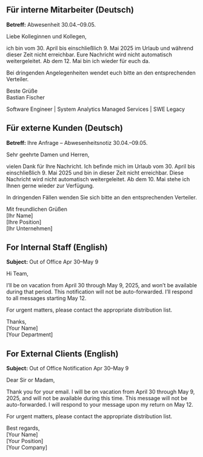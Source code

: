 ## **Für interne Mitarbeiter (Deutsch)**  
**Betreff:** Abwesenheit 30.04.–09.05.

Liebe Kolleginnen und Kollegen,

ich bin vom 30. April bis einschließlich 9. Mai 2025 im Urlaub und während dieser Zeit nicht erreichbar. Eure Nachricht wird nicht automatisch weitergeleitet. Ab dem 12. Mai bin ich wieder für euch da.

Bei dringenden Angelegenheiten wendet euch bitte an den entsprechenden Verteiler.

Beste Grüße  
Bastian Fischer

Software Engineer | System Analytics
Managed Services | SWE Legacy


## **Für externe Kunden (Deutsch)**  
**Betreff:** Ihre Anfrage – Abwesenheitsnotiz 30.04.–09.05.

Sehr geehrte Damen und Herren,

vielen Dank für Ihre Nachricht. Ich befinde mich im Urlaub vom 30. April bis einschließlich 9. Mai 2025 und bin in dieser Zeit nicht erreichbar. Diese Nachricht wird nicht automatisch weitergeleitet. Ab dem 10. Mai stehe ich Ihnen gerne wieder zur Verfügung.

In dringenden Fällen wenden Sie sich bitte an den entsprechenden Verteiler.

Mit freundlichen Grüßen  
[Ihr Name]  
[Ihre Position]  
[Ihr Unternehmen]


## **For Internal Staff (English)**  
**Subject:** Out of Office Apr 30–May 9

Hi Team,

I’ll be on vacation from April 30 through May 9, 2025, and won’t be available during that period. This notification will not be auto-forwarded. I’ll respond to all messages starting May 12.

For urgent matters, please contact the appropriate distribution list.

Thanks,  
[Your Name]  
[Your Department]


## **For External Clients (English)**  
**Subject:** Out of Office Notification Apr 30–May 9

Dear Sir or Madam,

Thank you for your email. I will be on vacation from April 30 through May 9, 2025, and will not be available during this time. This message will not be auto-forwarded. I will respond to your message upon my return on May 12.

For urgent matters, please contact the appropriate distribution list.

Best regards,  
[Your Name]  
[Your Position]  
[Your Company]
